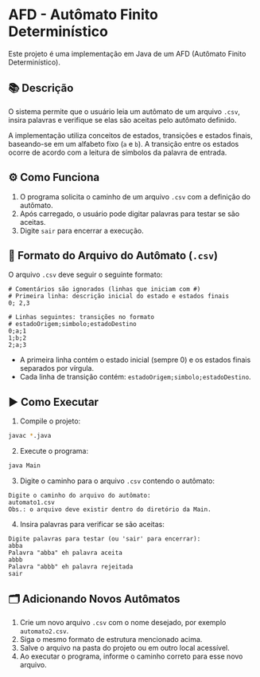 
# AFD - Autômato Finito Determinístico

Este projeto é uma implementação em Java de um AFD (Autômato Finito Determinístico).

## 📚 Descrição

O sistema permite que o usuário leia um autômato de um arquivo `.csv`, insira palavras e verifique se elas são aceitas pelo autômato definido.

A implementação utiliza conceitos de estados, transições e estados finais, baseando-se em um alfabeto fixo (`a` e `b`). A transição entre os estados ocorre de acordo com a leitura de símbolos da palavra de entrada.

## ⚙️ Como Funciona

1. O programa solicita o caminho de um arquivo `.csv` com a definição do autômato.
2. Após carregado, o usuário pode digitar palavras para testar se são aceitas.
3. Digite `sair` para encerrar a execução.

## 🧩 Formato do Arquivo do Autômato (`.csv`)

O arquivo `.csv` deve seguir o seguinte formato:

```
# Comentários são ignorados (linhas que iniciam com #)
# Primeira linha: descrição inicial do estado e estados finais
0; 2,3

# Linhas seguintes: transições no formato
# estadoOrigem;simbolo;estadoDestino
0;a;1
1;b;2
2;a;3
```

- A primeira linha contém o estado inicial (sempre 0) e os estados finais separados por vírgula.
- Cada linha de transição contém: `estadoOrigem;simbolo;estadoDestino`.

## ▶️ Como Executar

1. Compile o projeto:

```bash
javac *.java
```

2. Execute o programa:

```bash
java Main
```

3. Digite o caminho para o arquivo `.csv` contendo o autômato:

```text
Digite o caminho do arquivo do autômato:
automato1.csv
Obs.: o arquivo deve existir dentro do diretório da Main.
```

4. Insira palavras para verificar se são aceitas:

```text
Digite palavras para testar (ou 'sair' para encerrar):
abba
Palavra "abba" eh palavra aceita
abbb
Palavra "abbb" eh palavra rejeitada
sair
```

## 🗂️ Adicionando Novos Autômatos

1. Crie um novo arquivo `.csv` com o nome desejado, por exemplo `automato2.csv`.
2. Siga o mesmo formato de estrutura mencionado acima.
3. Salve o arquivo na pasta do projeto ou em outro local acessível.
4. Ao executar o programa, informe o caminho correto para esse novo arquivo.

